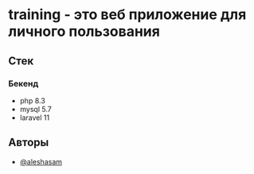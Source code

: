 # training - это веб приложение для личного пользования


## Стек

### Бекенд
- php 8.3
- mysql 5.7
- laravel 11

## Авторы

- [@aleshasam](https://github.com/aleshasam)

